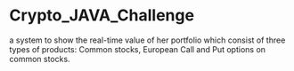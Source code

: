 # Crypto_JAVA_Challenge
a system to show the real-time value of her portfolio which consist of three types of products: Common stocks, European Call and Put options on common stocks.
